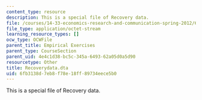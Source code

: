 ```yaml
---
content_type: resource
description: This is a special file of Recovery data.
file: /courses/14-33-economics-research-and-communication-spring-2012/6fb3138d7eb8f78e18ff89734eece5b0_Recoverydata.dta
file_type: application/octet-stream
learning_resource_types: []
ocw_type: OCWFile
parent_title: Empirical Exercises
parent_type: CourseSection
parent_uid: 4e4c1d38-bc5c-345a-6493-62a05d0a5d90
resourcetype: Other
title: Recoverydata.dta
uid: 6fb3138d-7eb8-f78e-18ff-89734eece5b0
---
```

This is a special file of Recovery data.

